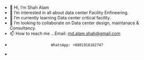- 👋 Hi, I’m Shah Alam
- 👀 I’m interested in all about data center Facility Enfineering.
- 🌱 I’m currently learning Data center critical facility.
- 💞️ I’m looking to collaborate on Data center design, maintanace & Consultancy.
- 📫 How to reach me ...Email: md.alam.shah@gmail.com
-                        WhatsApp: +8801918162747 
- 

<!---
MdShaha/MdShaha is a ✨ special ✨ repository because its `README.md` (this file) appears on your GitHub profile.
You can click the Preview link to take a look at your changes.
--->
